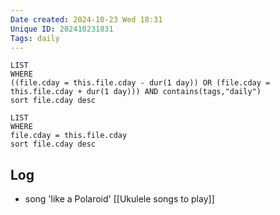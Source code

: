 ```yaml
---
Date created: 2024-10-23 Wed 18:31
Unique ID: 202410231831
Tags: daily
---
```

``` dataview
LIST
WHERE 
((file.cday = this.file.cday - dur(1 day)) OR (file.cday = this.file.cday + dur(1 day))) AND contains(tags,"daily")
sort file.cday desc
```
``` dataview
LIST
WHERE 
file.cday = this.file.cday
sort file.cday desc
```
## Log
- song 'like a Polaroid' [[Ukulele songs to play]]
